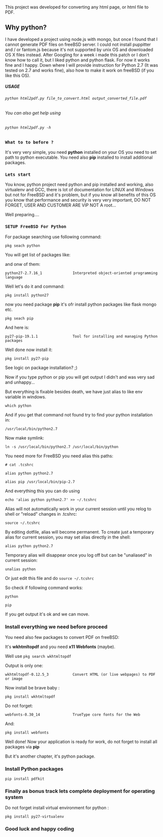 This project was developed for converting any html page, or html file to PDF.

## Why python?

I have developed a project using node.js with mongo, but once I found that I cannot generate PDF files on freeBSD server. I could not install puppitter and / or fantom.js because it's not supported by unix OS and downloaded OS X files instead.
After Googling for a week i made this patch or I don't know how to call it, but I liked python and python flask.
For now it works fine and I happy. Down where I will provide instruction for Python 2.7 (It was tested on 2.7 and works fine), also how to make it work on  freeBSD (if you like this OS).

####
##### USAGE
####
###### `python html2pdf.py file_to_convert.html output_converted_file.pdf`
####
###### You can also get help using
###### `python html2pdf.py -h`
####

### `What to to before ?`

It's very very simple, you need **python** installed on  your OS you need to set path to python executable. You need also **pip** installed to  install additional packages. 

### `Lets start`

You know, python project need python and pip installed and working, also virtualenv and GCC, there is lot of documentation for LINUX and Windows but not for FreeBSD and it's problem, but if you know all benefits of this OS you know that performance and security is very very important, DO NOT FORGET, USER AND CUSTOMER ARE VIP NOT A root...


Well preparing....

### `SETUP FreeBSD For Python`

For package searching use following command:


`pkg seach python`

You will  get list of packages like: 
 
 and onw of them: 
 
 `python27-2.7.16_1              Interpreted object-oriented programming language`
 
 Well let's do it and command: 
 
 `pkg install python27`
 
 now you need package **pip** it's ofr install python packages like flask mongo etc.
 
 `pkg seach pip`
 
 And here is: 
 
 `py27-pip-19.1.1                Tool for installing and managing Python packages`
 
 Well done now  install it: 
 
 `pkg install py27-pip`
 
 See logic on package installation? ;)
  
 Now if you type python or pip you will get output I didn't and was very sad and unhappy...
 
 But everything is fixable besides death, we have just alias to like env variable in  windows.
 
 `which python`
 
 And if you get that command not found try to find your python installation in: 
 
 `/usr/local/bin/python2.7`
 
 Now make symlink:
 
 `ln -s /usr/local/bin/python2.7 /usr/local/bin/python`
 
You need more for FreeBSD you need alias this paths:

`# cat .tcshrc`

`alias python python2.7`


`alias pip /usr/local/bin/pip-2.7`

And everything this you can do using 

`echo 'alias python python2.7' >> ~/.tcshrc`

Alias will not automatically work in your current session until you relog to shell or "reload" changes in .tcshrc:

`source ~/.tcshrc`

By editing dotfile, alias will become permanent.
To create just a temporary alias for current session, you may set alias directly in the shell:

`alias python python2.7`

Temporary alias will disappear once you log off but can be "unaliased" in current session:

`unalias python`

Or just edit this file and do `source ~/.tcshrc`

So check if following command works: 

`python`

`pip`

If you get output it's ok and we can move.

### Install everything we need before proceed
You need also few packages to convert PDF on  freeBSD:

It's **wkhtmltopdf** and you need **x11 Webfonts** (maybe).

Well use `pkg search wkhtmltopdf`

Output is only one: 

`wkhtmltopdf-0.12.5_3           Convert HTML (or live webpages) to PDF or image`

Now install be brave baby : 

`pkg install wkhtmltopdf`

Do not forget:

`webfonts-0.30_14               TrueType core fonts for the Web`

And: 

`pkg install webfonts`

Well done! Now your application is ready for work, do not forget to install all packages via **pip**

But it's another chapter, it's python package.

### Install Python packages

`pip install pdfkit`

### Finally as bonus track lets complete deployment for operating system

Do not forget install virtual environment for python : 

`pkg install py27-virtualenv`
 
 
### Good luck and happy coding

 
